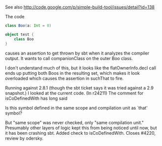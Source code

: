 See also http://code.google.com/p/simple-build-tool/issues/detail?id=138

The code
```scala
class Boo(a: Int = 0)

object test {
	class Boo
}
```
causes an assertion to get thrown by sbt when it analyzes the compiler output. It wants to call companionClass on the outer Boo class.

I don't understand much of this, but  it looks like the flatOwnerInfo.decl call ends up putting both Boos in the resulting set, which makes it look overloaded which causes the assertion in suchThat to fire.

Running against 2.8.1 (though the sbt ticket says it was tried against a 2.9 snapshot.) I looked at the current code.
(In r24211) The comment for isCoDefinedWith has long said

  Is this symbol defined in the same scope
  and compilation unit as `that' symbol?

But "same scope" was never checked, only "same compilation unit."
Presumably other layers of logic kept this from being noticed until
now, but it has been crashing sbt.  Added check to isCoDefinedWith.
Closes #4220, review by odersky.
